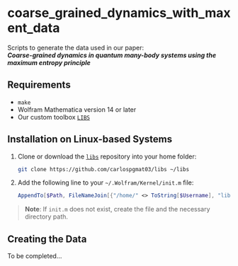 # coarse_grained_dynamics_with_maxent_data

Scripts to generate the data used in our paper:  
**_Coarse-grained dynamics in quantum many-body systems using the maximum entropy principle_**

## Requirements

- `make`
- Wolfram Mathematica version 14 or later
- Our custom toolbox [`LIBS`](https://github.com/carlospgmat03/libs)

## Installation on Linux-based Systems

1. Clone or download the [`libs`](https://github.com/carlospgmat03/libs) repository into your home folder:

    ```bash
    git clone https://github.com/carlospgmat03/libs ~/libs
    ```

2. Add the following line to your `~/.Wolfram/Kernel/init.m` file:

    ```mathematica
    AppendTo[$Path, FileNameJoin[{"/home/" <> ToString[$Username], "libs"}]];
    ```

> **Note**: If `init.m` does not exist, create the file and the necessary directory path.

## Creating the Data

To be completed...
